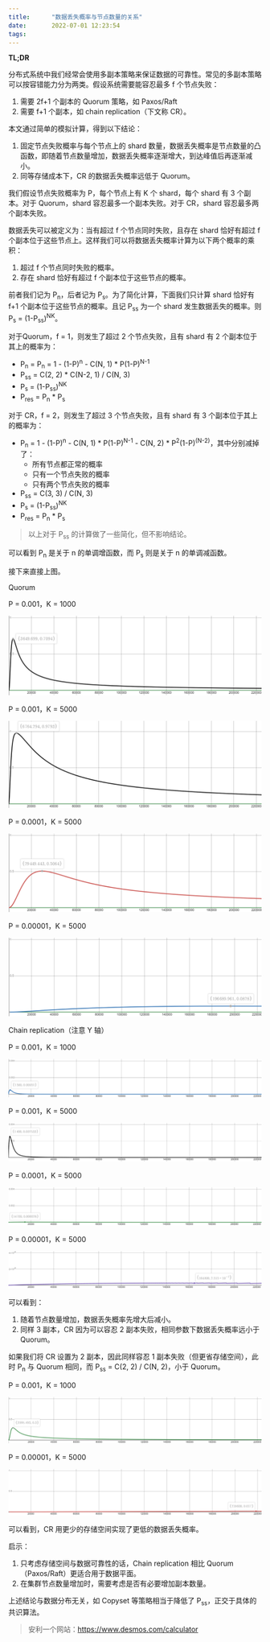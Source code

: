 ```yaml
---
title:      "数据丢失概率与节点数量的关系"
date:       2022-07-01 12:23:54
tags:
---
```


**TL;DR**

分布式系统中我们经常会使用多副本策略来保证数据的可靠性。常见的多副本策略可以按容错能力分为两类。假设系统需要能容忍最多 f 个节点失败：
1. 需要 2f+1 个副本的 Quorum 策略，如 Paxos/Raft 
1. 需要 f+1 个副本，如 chain replication（下文称 CR）。

本文通过简单的模拟计算，得到以下结论：
1. 固定节点失败概率与每个节点上的 shard 数量，数据丢失概率是节点数量的凸函数，即随着节点数量增加，数据丢失概率逐渐增大，到达峰值后再逐渐减小。
1. 同等存储成本下，CR 的数据丢失概率远低于 Quorum。

<!--more-->

我们假设节点失败概率为 P，每个节点上有 K 个 shard，每个 shard 有 3 个副本。对于 Quorum，shard 容忍最多一个副本失败。对于 CR，shard 容忍最多两个副本失败。

数据丢失可以被定义为：当有超过 f 个节点同时失败，且存在 shard 恰好有超过 f 个副本位于这些节点上。这样我们可以将数据丢失概率计算为以下两个概率的乘积：
1. 超过 f 个节点同时失败的概率。
1. 存在 shard 恰好有超过 f 个副本位于这些节点的概率。

前者我们记为 P<sub>n</sub>，后者记为 P<sub>s</sub>。为了简化计算，下面我们只计算 shard 恰好有 f+1 个副本位于这些节点的概率。且记 P<sub>ss</sub> 为一个 shard 发生数据丢失的概率。则 P<sub>s</sub> = (1-P<sub>ss</sub>)<sup>NK</sup>。

对于Quorum，f = 1，则发生了超过 2 个节点失败，且有 shard 有 2 个副本位于其上的概率为：
- P<sub>n</sub> = P<sub>n</sub> = 1 - (1-P)<sup>n</sup> - C(N, 1) * P(1-P)<sup>N-1</sup>
- P<sub>ss</sub> = C(2, 2) * C(N-2, 1) / C(N, 3)
- P<sub>s</sub> = (1-P<sub>ss</sub>)<sup>NK</sup>
- P<sub>res</sub> = P<sub>n</sub> * P<sub>s</sub>

对于 CR，f = 2，则发生了超过 3 个节点失败，且有 shard 有 3 个副本位于其上的概率为：
- P<sub>n</sub> = 1 - (1-P)<sup>n</sup> - C(N, 1) * P(1-P)<sup>N-1</sup> - C(N, 2) * P<sup>2</sup>(1-P)<sup>(N-2)</sup>，其中分别减掉了：
    - 所有节点都正常的概率
    - 只有一个节点失败的概率
    - 只有两个节点失败的概率
- P<sub>ss</sub> = C(3, 3) / C(N, 3)
- P<sub>s</sub> = (1-P<sub>ss</sub>)<sup>NK</sup>
- P<sub>res</sub> = P<sub>n</sub> * P<sub>s</sub>

> 以上对于 P<sub>ss</sub> 的计算做了一些简化，但不影响结论。

可以看到 P<sub>n</sub> 是关于 n 的单调增函数，而 P<sub>s</sub> 则是关于 n 的单调减函数。

接下来直接上图。

Quorum

P = 0.001，K = 1000

![](/images/2022-07/data-loss-prob-01.png)

P = 0.001，K = 5000

![](/images/2022-07/data-loss-prob-02.png)

P = 0.0001，K = 5000

![](/images/2022-07/data-loss-prob-03.png)

P = 0.00001，K = 5000

![](/images/2022-07/data-loss-prob-04.png)

Chain replication（注意 Y 轴）

P = 0.001，K = 1000

![](/images/2022-07/data-loss-prob-05.png)

P = 0.001，K = 5000

![](/images/2022-07/data-loss-prob-06.png)

P = 0.0001，K = 5000

![](/images/2022-07/data-loss-prob-07.png)

P = 0.00001，K = 5000

![](/images/2022-07/data-loss-prob-08.png)

可以看到：
1. 随着节点数量增加，数据丢失概率先增大后减小。
1. 同样 3 副本，CR 因为可以容忍 2 副本失败，相同参数下数据丢失概率远小于 Quorum。

如果我们将 CR 设置为 2 副本，因此同样容忍 1 副本失败（但更省存储空间），此时 P<sub>n</sub> 与 Quorum 相同，而 P<sub>ss</sub> = C(2, 2) / C(N, 2)，小于 Quorum。

P = 0.001，K = 1000

![](/images/2022-07/data-loss-prob-09.png)

P = 0.00001，K = 5000

![](/images/2022-07/data-loss-prob-10.png)

可以看到，CR 用更少的存储空间实现了更低的数据丢失概率。

启示：
1. 只考虑存储空间与数据可靠性的话，Chain replication 相比 Quorum（Paxos/Raft）更适合用于数据平面。
1. 在集群节点数量增加时，需要考虑是否有必要增加副本数量。

上述结论与数据分布无关，如 Copyset 等策略相当于降低了 P<sub>ss</sub>，正交于具体的共识算法。

> 安利一个网站：https://www.desmos.com/calculator
